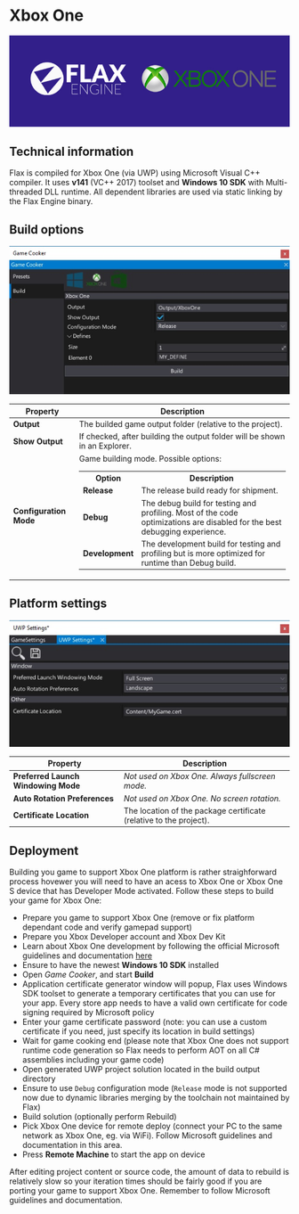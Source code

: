 # Xbox One

![Title](media/Post_XboxOneSupport1.jpg)

## Technical information

Flax is compiled for Xbox One (via UWP) using Microsoft Visual C++ compiler. It uses **v141** (VC\+\+ 2017) toolset and **Windows 10 SDK** with Multi-threaded DLL runtime. All dependent libraries are used via static linking by the Flax Engine binary.

## Build options

![Build Options](media/build-xbox-one.jpg)

| Property | Description |
|--------|--------|
| **Output** | The builded game output folder (relative to the project). |
| **Show Output** | If checked, after building the output folder will be shown in an Explorer. |
| **Configuration Mode** | Game building mode. Possible options: <table><tbody><tr><th>Option</th><th>Description</th></tr><tr><td>**Release**</td><td>The release build ready for shipment.</td></tr><tr><td>**Debug**</td><td>The debug build for testing and profiling. Most of the code optimizations are disabled for the best debugging experience.</td></tr><tr><td>**Development**</td><td>The development build for testing and profiling but is more optimized for runtime than Debug build.</td></tr></tbody></table>|

## Platform settings

![Settings](media/settings-uwp.jpg)

| Property | Description |
|--------|--------|
| **Preferred Launch Windowing Mode** | *Not used on Xbox One. Always fullscreen mode.* |
| **Auto Rotation Preferences** | *Not used on Xbox One. No screen rotation.* |
| **Certificate Location** | The location of the package certificate (relative to the project). |

## Deployment

Building you game to support Xbox One platform is rather straighforward process hovewer you will need to have an acess to Xbox One or Xbox One S device that has Developer Mode activated. Follow these steps to build your game for Xbox One:

- Prepare you game to support Xbox One (remove or fix platform dependant code and verify gamepad support)
- Prepare you Xbox Developer account and Xbox Dev Kit
- Learn about Xbox One development by following the official Microsoft guidelines and documentation [here](https://docs.microsoft.com/en-us/windows/uwp/xbox-apps/getting-started)
- Ensure to have the newest **Windows 10 SDK** installed
- Open *Game Cooker*, and start **Build**
- Application certificate generator window will popup, Flax uses Windows SDK toolset to generate a temporary certificates that you can use for your app. Every store app needs to have a valid own certificate for code signing required by Microsoft policy
- Enter your game certificate password (note: you can use a custom certificate if you need, just specify its location in build settings)
- Wait for game cooking end (please note that Xbox One does not support runtime code generation so Flax needs to perform AOT on all C# assemblies including your game code)
- Open generated UWP project solution located in the build output directory
- Ensure to use `Debug` configuration mode (`Release` mode is not supported now due to dynamic libraries merging by the toolchain not maintained by Flax)
- Build solution (optionally perform Rebuild)
- Pick Xbox One device for remote deploy (connect your PC to the same network as Xbox One, eg. via WiFi). Follow Microsoft guidelines and documentation in this area.
- Press **Remote Machine** to start the app on device

After editing project content or source code, the amount of data to rebuild is relatively slow so your iteration times should be fairly good if you are porting your game to support Xbox One. Remember to follow Microsoft guidelines and documentation.

